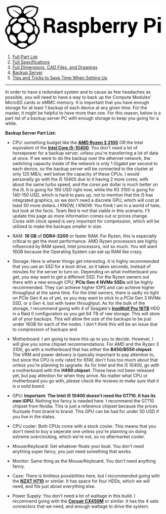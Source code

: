 ![Image of the Black and White Raspberry Pi Foundation Logo](resources/README/pi-logo.png)

1. [Full Part List](part-list.md "Full Part List")
1. [Full Specifications](specs.md "Full Specifications")
1. [Full Dimensions, CAD Files, and Drawings](dimensions.md "Dimensions, 3D models, etc.")
1. [Backup Server](backup-server.md "Backup Server")
5. [Tips and Tricks to Save Time When Setting Up](save-time.md "Time-Saving Tips and Tricks")
---

 In order to have a redundant system and to cause as few headaches as possible, you will need to have a way to back up the Compute Modules' MicroSD cards or eMMC memory. It is important that you have enough storage for at least 1 backup of each device at any given time. For the master, it might be helpful to have more than one. For this reason, below is a part list of a backup server PC with enough storage to keep you going for a while.

**Backup Server Part List:**

* CPU: something budget like the [**AMD Ryzen 3 3100**](https://www.amazon.com/AMD-8-Thread-Unlocked-Desktop-Processor/dp/B0876Y2TMZ) *OR* the Intel equivalent of the [**Intel Core i5-10400**](https://www.amazon.com/Intel-i5-10400-Desktop-Processor-LGA1200/dp/B086MN38Q2/ref=sr_1_2?dchild=1&keywords=i5+10400&qid=1590334730&s=electronics&sr=1-2). You don't need a lot of horsepower for a backup server, unless you're transferring a lot of data at once. If we were to do the backup over the ethernet network, the switching capacity inside of the network is only 1 Gigabit per second to each device, so the backup server will be connected to the cluster at only 125 MB/s, well below the capacity of these CPUs. I would personally go with the i5 10400 due to it having 2 more cores, with about the same turbo speed, and the cores per dollar is much better on the i5. It is going for 190 USD right now, while the R3 3100 is going for 140-150 USD, which is hard to pass up, not to mention that the i5 has integrated graphics, so we don't need a discrete GPU, which will cost at least 50 more dollars. I KNOW, I KNOW. You think I am in a world of hate, but look at the facts. Team Red is not that viable in this scenario. I'll update this page as more information comes out or prices change. Cores with clock speed is very important for compression, which will be utilized to make the backups smaller in size.

* RAM: **16 GB** of **DDR4-3200** or faster RAM. For Ryzen, this is especially critical to get the most performance. AMD Ryzen processors are highly influenced by RAM speed, Intel processors, not so much. You will want 16GB because the Operating System can eat up RAM like crazy.

* Storage: Here is wherer things get interesting. It is highly recommended that you use an SSD for a boot drive, so it takes seconds, instead of minutes for the server to turn on. Depending on what motherboard you get, you way want to get a different SSD. For the Ryzen owners out there with a new enough CPU, **PCIe Gen 4 NVMe SSDs** will be highly recommended. They can achieve higher IOPS and can achieve higher throughput at the same time. For the Intel owners, there is sadly no light on PCIe Gen 4 as of yet, so you may want to stick to a PCIe Gen 3 NVMe SSD, or a Gen 4, but with lower throughput. As for the bulk of the storage, I recommend going with 4 of Seagate's [**IronWolf Pro 16TB**](https://www.amazon.com/Seagate-IronWolf-16TB-SATA-256Mb/dp/B07SJTST6T/ref=sr_1_5?dchild=1&keywords=ironwolf+pro+16tb&qid=1590334768&s=electronics&sr=1-5) HDD in a Raid 0 configuration so you get 64 TB of raw storage. This will store all of your backups. This will allow the size of the backups to be just under 16GB for each of the nodes. I don't think this will be an issue due to compression of backups and 

* Motherboard: I am going to leave this up to you to decide. However, I will give you some chipset recommendations. For AMD and the Ryzen 3 3100, go with a motherboard that has either the **B450/B550 chipset**. The VRM and power delivery is typically important to pay attention to, but since the CPU is only rated for 65W, don't fuss too much about that unless you're planning to upgrade. As for Intel and the i5 10400, go with a motherboard with the **H490 chipset**. These have not been released yet, but pay attention for when they arrive. No matter what CPU or motherboard you go with, *please check the reviews to make sure that it is a solid board.*

* GPU: **Important: The Intel i5 10400 doesn't need the GT710. It has its own iGPU.** Nothing too fancy is needed here. I recommend the GT710 chipset from Nvidia. This is just a reference chipset because the prices fluctuate from brand to brand. This GPU can be had for under 50 USD if you live in the states.

* CPU cooler: Both CPUs come with a stock cooler. This means that you don't need to buy a seperate one unless you're planning on doing extreme overclocking, which we're not, so no aftermarket cooler.

* Mouse/Keyboard: Get whatever floats your boat. You don't need anything super fancy, you just need something that works.

* Monitor: Same thing as the Mouse/Keyboard. You don't need anything fancy.

* Case: There is limitless possibilities here, but I recommended going with the [**NZXT H710**](https://www.amazon.com/NZXT-H710-Quick-Release-Water-Cooling-Construction/dp/B07T94WD22/ref=sr_1_1?dchild=1&keywords=nzxt+h710&qid=1590334833&s=electronics&sr=1-1) or similar. It has space for four HDDs, which we will need, and fits just about everything else.

* Power Supply: You don't need a lot of wattage in this build. I recommend going with the [**Corsair CX450M**](https://www.newegg.com/corsair-cx-series-cx450m-450w/p/N82E16817139146) or similar. It has the 4 sata connectors that we need, and enough wattage to drive the system.
